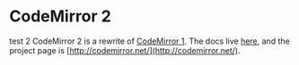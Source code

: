 # CodeMirror 2
test 2
CodeMirror 2 is a rewrite of [CodeMirror
1](http://github.com/marijnh/CodeMirror). The docs live
[here](http://codemirror.net/doc/manual.html), and the project page is
[http://codemirror.net/](http://codemirror.net/).
